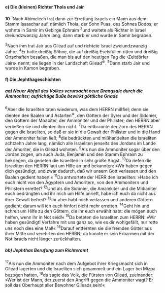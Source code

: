 #### e) Die (kleinen) Richter Thola und Jair

__10__
<sup>1</sup>Nach Abimelech trat dann zur Errettung Israels ein Mann aus dem Stamm Issaschar auf, nämlich Thola, der Sohn Puas, des Sohnes Dodos; er wohnte in Samir im Gebirge Ephraim
<sup>2</sup>und waltete als Richter in Israel dreiundzwanzig Jahre lang; dann starb er und wurde in Samir begraben.

<sup>3</sup>Nach ihm trat Jair aus Gilead auf und richtete Israel zweiundzwanzig Jahre.
<sup>4</sup>Er hatte dreißig Söhne, die auf dreißig Eselsfüllen ritten und dreißig Ortschaften besaßen, die man bis auf den heutigen Tag die ›Zeltdörfer Jairs‹ nennt; sie liegen in der Landschaft Gilead<sup title="vgl. 4.Mose 32,41">&#x2732;</sup>.
<sup>5</sup>Dann starb Jair und wurde in Kamon begraben.

#### f) Die Jephthageschichten

##### aa) Neuer Abfall des Volkes verursacht neue Drangsale durch die Ammoniter; aufrichtige Buße bewirkt göttliche Gnade

<sup>6</sup>Aber die Israeliten taten wiederum, was dem HERRN mißfiel; denn sie dienten den Baalen und Astarten<sup title="vgl. 2,13">&#x2732;</sup>, den Göttern der Syrer und der Sidonier, den Göttern der Moabiter, der Ammoniter und der Philister; den HERRN aber verließen sie und dienten ihm nicht.
<sup>7</sup>Da entbrannte der Zorn des HERRN gegen die Israeliten, so daß er sie in die Gewalt der Philister und in die Hand der Ammoniter fallen ließ;
<sup>8</sup>die bedrückten und mißhandelten die Israeliten achtzehn Jahre lang, nämlich alle Israeliten jenseits des Jordans im Lande der Amoriter, die in Gilead wohnten.
<sup>9</sup>Als nun die Ammoniter sogar über den Jordan zogen, um auch Juda, Benjamin und den Stamm Ephraim zu bekriegen, da gerieten die Israeliten in sehr große Angst.
<sup>10</sup>Da riefen die Israeliten den HERRN laut um Hilfe an und bekannten: »Wir haben gegen dich gesündigt, und zwar dadurch, daß wir unsern Gott verlassen und den Baalen gedient haben!«
<sup>11</sup>Da antwortete der HERR den Israeliten: »Habe ich euch nicht von den Ägyptern und Amoritern, von den Ammonitern und Philistern errettet?
<sup>12</sup>Und als die Sidonier, die Amalekiter und die Midianiter euch bedrängten und ihr mich um Hilfe anrieft, habe ich euch da nicht aus ihrer Gewalt befreit?
<sup>13</sup>Ihr aber habt mich verlassen und anderen Göttern gedient; darum will ich euch hinfort nicht mehr erretten.
<sup>14</sup>Geht hin und schreit um Hilfe zu den Göttern, die ihr euch erwählt habt: die mögen euch helfen, wenn ihr in Not seid!«
<sup>15</sup>Da beteten die Israeliten zum HERRN: »Wir haben gesündigt! Verfahre mit uns ganz so, wie es dir wohlgefällt, nur rette uns noch dies eine Mal!«
<sup>16</sup>Darauf entfernten sie die fremden Götter aus ihrer Mitte und verehrten den HERRN; da konnte er sein Erbarmen mit der Not Israels nicht länger zurückhalten.

##### bb) Jephthas Berufung zum Richteramt

<sup>17</sup>Als nun die Ammoniter nach dem Aufgebot ihrer Kriegsmacht sich in Gilead lagerten und die Israeliten sich gesammelt und ein Lager bei Mizpa bezogen hatten,
<sup>18</sup>da sagte das Volk, die Fürsten von Gilead, zueinander: »Wer ist der Mann, der zuerst den Angriff gegen die Ammoniter wagt? Er soll das Oberhaupt aller Bewohner Gileads sein!«